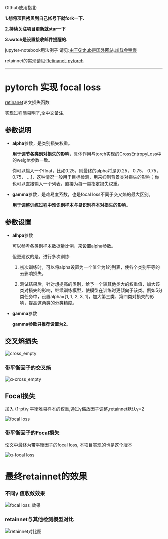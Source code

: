 GIthub使用指北:

**1.想将项目拷贝到自己帐号下就fork一下.**

**2.持续关注项目更新就star一下**

**3.watch是设置接收邮件提醒的.**

jupyter-notebook用法例子 请见:[由于Github是国外网站,加载会稍慢](https://github.com/yatengLG/Focal-Loss-Pytorch/blob/master/Demo.ipynb)
 
 retainnet的实现请见:[Retinanet-pytorch](https://github.com/yatengLG/Retinanet-Pytorch)

---

# pytorch 实现 focal loss

[retinanet](https://arxiv.org/abs/1708.02002)论文损失函数

实现过程简易明了,全中文备注.

## 参数说明

* **alpha**参数，是类别损失权重。 

   **用于调节各类别对损失的影响**，具体作用与torch实现的CrossEntropyLoss中的weight参数一致。
   
   你可以输入一个float，比如0.25，则最终的alpha将是[0.25， 0.75， 0.75， 0.75， ...]，这种情况一般用于目标检测，用来抑制背景类对损失的影响；你也可以直接输入一个列表，直接为每一类指定损失权重。
   
* **gamma**参数，是难易度系数，也是focal loss不同于交叉熵的最大区别。
   
   **用于调整训练过程中难识别样本与易识别样本对损失的影响**。

## 参数设置

* **alhpa**参数
   
   可以参考各类别样本数据量比例，来设置alpha参数。
   
   但更建议的是，进行多次训练:
   
   1. 初次训练时，可以将alpha设置为一个值全为1的列表，使各个类别平等的去影响损失。
  
  2. 测试结果后，针对想提高的类别，给予一个较其他类大的权重值，加大该类对损失的影响，继续训练模型，使模型在训练时更倾向于该类。例如5分类任务中，设置alpha=[1, 1, 2, 3, 1]，加大第三类、第四类对损失的影响，提高这两类的分类精度。
   
* **gamma**参数

   **gamma参数只推荐设置为2**。
   
## 交叉熵损失

![cross_empty](images/cross_empty.JPG)

### 带平衡因子的交叉熵

![α-cross_empty](images/α-cross_empty.JPG)

## Focal损失
加入 (1-pt)γ 平衡难易样本的权重,通过γ缩放因子调整,retainnet默认γ=2

![focal loss](images/fl_loss.JPG)

### 带平衡因子的Focal损失
论文中最终为带平衡因子的focal loss, 本项目实现的也是这个版本

![α-focal loss](images/α-fl_loss.JPG)


# 最终retainnet的效果
### 不同γ 值收敛效果

![focal loss_效果](images/fl_loss_效果.JPG)

### retainnet与其他检测模型对比

![retainnet对比图](images/retainnet对比图.png)


